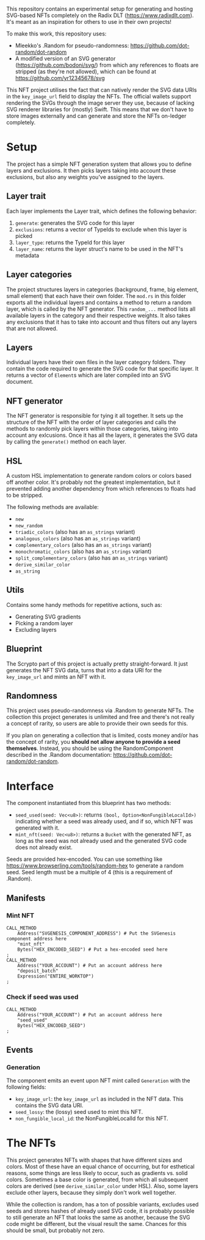 This repository contains an experimental setup for generating and hosting SVG-based NFTs completely on the Radix DLT (https://www.radixdlt.com). It's meant as an inspiration for others to use in their own projects!

To make this work, this repository uses:
* Mleekko's .Random for pseudo-randomness: https://github.com/dot-random/dot-random
* A modified version of an SVG generator (https://github.com/bodoni/svg/) from which any references to floats are stripped (as they're not allowed), which can be found at https://github.com/yr12345678/svg

This NFT project utilises the fact that can natively render the SVG data URIs in the `key_image_url` field to display the NFTs. The official wallets support rendering the SVGs through the image server they use, because of lacking SVG renderer libraries for (mostly) Swift. This means that we don't have to store images externally and can generate and store the NFTs on-ledger completely.

# Setup
The project has a simple NFT generation system that allows you to define layers and exclusions. It then picks layers taking into account these exclusions, but also any weights you've assigned to the layers.

## Layer trait
Each layer implements the Layer trait, which defines the following behavior:
1. `generate`: generates the SVG code for this layer
2. `exclusions`: returns a vector of TypeIds to exclude when this layer is picked
3. `layer_type`: returns the TypeId for this layer
4. `layer_name`: returns the layer struct's name to be used in the NFT's metadata

## Layer categories
The project structures layers in categories (background, frame, big element, small element) that each have their own folder. The `mod.rs` in this folder exports all the individual layers and contains a method to return a random layer, which is called by the NFT generator. This `random_...` method lists all available layers in the category and their respective weights. It also takes any exclusions that it has to take into account and thus filters out any layers that are not allowed.

## Layers
Individual layers have their own files in the layer category folders. They contain the code required to generate the SVG code for that specific layer. It returns a vector of `Element`s which are later compiled into an SVG document.

## NFT generator
The NFT generator is responsible for tying it all together. It sets up the structure of the NFT with the order of layer categories and calls the methods to randomly pick layers within those categories, taking into account any exlcusions. Once it has all the layers, it generates the SVG data by calling the `generate()` method on each layer.

## HSL
A custom HSL implementation to generate random colors or colors based off another color. It's probably not the greatest implementation, but it prevented adding another dependency from which references to floats had to be stripped.

The following methods are available:
* `new`
* `new_random`
* `triadic_colors` (also has an `as_strings` variant)
* `analogous_colors` (also has an `as_strings` variant)
* `complementary_colors` (also has an `as_strings` variant)
* `monochromatic_colors` (also has an `as_strings` variant)
* `split_complementary_colors` (also has an `as_strings` variant)
* `derive_similar_color`
* `as_string`

## Utils
Contains some handy methods for repetitive actions, such as:
* Generating SVG gradients
* Picking a random layer
* Excluding layers

## Blueprint
The Scrypto part of this project is actually pretty straight-forward. It just generates the NFT SVG data, turns that into a data URI for the `key_image_url` and mints an NFT with it.

## Randomness
This project uses pseudo-randomness via .Random to generate NFTs. The collection this project generates is unlimited and free and there's not really a concept of rarity, so users are able to provide their own seeds for this. 

If you plan on generating a collection that is limited, costs money and/or has the concept of rarity, you **should not allow anyone to provide a seed themselves**. Instead, you should be using the RandomComponent described in the .Random documentation: https://github.com/dot-random/dot-random.

# Interface
The component instantiated from this blueprint has two methods:
* `seed_used(seed: Vec<u8>)`: returns `(bool, Option<NonFungibleLocalId>)` indicating whether a seed was already used, and if so, which NFT was generated with it.
* `mint_nft(seed: Vec<u8>)`: returns a `Bucket` with the generated NFT, as long as the seed was not already used and the generated SVG code does not already exist. 

Seeds are provided hex-encoded. You can use something like https://www.browserling.com/tools/random-hex to generate a random seed. Seed length must be a multiple of 4 (this is a requirement of .Random).

## Manifests
### Mint NFT
```
CALL_METHOD
    Address("SVGENESIS_COMPONENT_ADDRESS") # Put the SVGenesis component address here
    "mint_nft"
    Bytes("HEX_ENCODED_SEED") # Put a hex-encoded seed here
;
CALL_METHOD
    Address("YOUR_ACCOUNT") # Put an account address here
    "deposit_batch"
    Expression("ENTIRE_WORKTOP")
;
```
### Check if seed was used
```
CALL_METHOD
    Address("YOUR_ACCOUNT") # Put an account address here
    "seed_used"
    Bytes("HEX_ENCODED_SEED")
;
```

## Events
### Generation
The component emits an event upon NFT mint called `Generation` with the following fields:
* `key_image_url`: the `key_image_url` as included in the NFT data. This contains the SVG data URI.
* `seed_lossy`: the (lossy) seed used to mint this NFT.
* `non_fungible_local_id`: the NonFungibleLocalId for this NFT.

# The NFTs
This project generates NFTs with shapes that have different sizes and colors. Most of these have an equal chance of occurring, but for esthetical reasons, some things are less likely to occur, such as gradients vs. solid colors. Sometimes a base color is generated, from which all subsequent colors are derived (see `derive_similar_color` under HSL). Also, some layers exclude other layers, because they simply don't work well together.

While the collection is random, has a ton of possible variants, excludes used seeds and stores hashes of already used SVG code, it is probably possible to still generate an NFT that looks the same as another, because the SVG code might be different, but the visual result the same. Chances for this should be small, but probably not zero.
